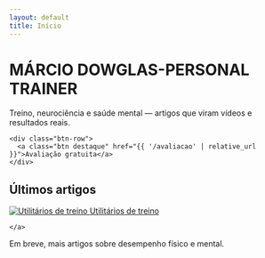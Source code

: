 ```yaml
---
layout: default
title: Início
---
```


<div class="hero" style="background-image:url('{{ "/assets/hero.jpg" | relative_url }}')">
  <div class="hero-inner">
    <h1>MÁRCIO DOWGLAS-PERSONAL TRAINER</h1>
    <p>Treino, neurociência e saúde mental — artigos que viram vídeos e resultados reais.</p>

    <div class="btn-row">
      <a class="btn destaque" href="{{ '/avaliacao' | relative_url }}">Avaliação gratuita</a>
    </div>
  </div>
</div>

<section class="ultimos">
  <h2>Últimos artigos</h2>

  <div class="social-area">
    <a href="{{ '/utilitarios' | relative_url }}" class="social-link recurso-link">
  <img src="{{ '/assets/recursos.svg' | relative_url }}" alt="Utilitários de treino">
  <span>Utilitários de treino</span>
</a>
    
    </a>
  </div>

  <p>Em breve, mais artigos sobre desempenho físico e mental.</p>
</section>
